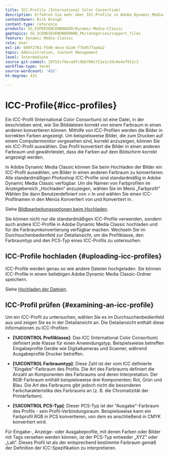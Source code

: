 ```yaml
---
title: ICC-Profile (International Color Consortium)
description: Erfahren Sie mehr über ICC-Profile in Adobe Dynamic Media Classic.
contentOwner: Rick Brough
content-type: reference
products: SG_EXPERIENCEMANAGER/Dynamic-Media-Classic
geptopics: SG_SCENESEVENONDEMAND_PK/categories/support_files
feature: Dynamic Media Classic
role: User
exl-id: 989f2761-f5d0-4ece-b2a6-f7b4577aa8a2
topic: Administration, Content Management
level: Intermediate
source-git-commit: 29752cf9eca0fc9bb760c721e1c3dc8e4ef912c3
workflow-type: tm+mt
source-wordcount: '452'
ht-degree: 41%

---
```


# ICC-Profile{#icc-profiles}

Ein ICC-Profil (International Color Consortium) ist eine Datei, in der beschrieben wird, wie Sie Bilddateien korrekt von einem Farbraum in einen anderen konvertieren können. Mithilfe von ICC-Profilen werden die Bilder in korrekten Farben angezeigt. Um beispielsweise Bilder, die zum Drucken auf einem Computermonitor vorgesehen sind, korrekt anzuzeigen, können Sie ein ICC-Profil auswählen. Das Profil konvertiert die Bilder in einen anderen Farbraum und gewährleistet, dass die Farben auf dem Bildschirm korrekt angezeigt werden.

In Adobe Dynamic Media Classic können Sie beim Hochladen der Bilder ein ICC-Profil auswählen, um Bilder in einen anderen Farbraum zu konvertieren. Alle standardmäßigen Photoshop ICC-Profile sind standardmäßig in Adobe Dynamic Media Classic verfügbar. Um die Namen von Farbprofilen im Anzeigebereich „Hochladen“ anzuzeigen, wählen Sie im Menü „Farbprofil“ Wählen Sie dann Benutzerdefiniert von > In und wählen Sie einen ICC-Profilnamen in den Menüs Konvertiert von und Konvertiert in .

Siehe [Bildbearbeitungsoptionen beim Hochladen](image-editing-options-upload.md#image-editing-options-at-upload).

Sie können nicht nur die standardmäßigen ICC-Profile verwenden, sondern auch andere ICC-Profile in Adobe Dynamic Media Classic hochladen und für die Farbraumkonvertierung verfügbar machen. Wechseln Sie im Durchsuchenbedienfeld zur Detailansicht, um die Profilklasse, den Farbraumtyp und den PCS-Typ eines ICC-Profils zu untersuchen.

## ICC-Profile hochladen {#uploading-icc-profiles}

ICC-Profile werden genau so wie andere Dateien hochgeladen. Sie können ICC-Profile in einem beliebigen Adobe Dynamic Media Classic-Ordner speichern.

Siehe [Hochladen der Dateien](uploading-files.md#uploading_your_files).

## ICC-Profil prüfen {#examining-an-icc-profile}

Um ein ICC-Profil zu untersuchen, wählen Sie es im Durchsuchenbedienfeld aus und zeigen Sie es in der Detailansicht an. Die Detailansicht enthält diese Informationen zu ICC-Profilen:

* **[!UICONTROL Profilklasse]**: Das ICC (International Color Consortium) definiert jede Klasse für einen Anwendungstyp. Beispielsweise betreffen Eingabeprofile Geräte wie Digitalkameras und Scanner, während Ausgabeprofile Drucker betreffen.

* **[!UICONTROL Farbraumtyp]**: Diese Zahl ist der vom ICC definierte &quot;Eingabe&quot;-Farbraum des Profils. Die Art des Farbraums definiert die Anzahl an Komponenten des Farbraums und deren Interpretation. Der RGB-Farbraum enthält beispielsweise drei Komponenten: Rot, Grün und Blau. Die Art des Farbraums gibt jedoch nicht die besonderen Farbcharakteristika des Farbraums an (z. B. die Chromatizität der Primärfarben).

* **[!UICONTROL PCS-Typ]**: Dieser PCS-Typ ist der &quot;Ausgabe&quot;-Farbraum des Profils - sein Profil-Verbindungsraum. Beispielsweise kann ein Farbprofil RGB in PCS konvertieren, von dem es anschließend in CMYK konvertiert wird.

Für Eingabe-, Anzeige- oder Ausgabeprofile, mit denen Farben oder Bilder mit Tags versehen werden können, ist der PCS-Typ entweder „XYZ“ oder „Lab“. Dieses Profil ist als der entsprechend bestimmte Farbraum gemäß der Definition der ICC-Spezifikation zu interpretieren.
